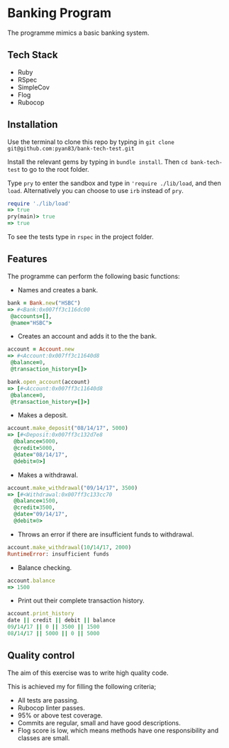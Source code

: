 # Banking Program
The programme mimics a basic banking system.

## Tech Stack
- Ruby
- RSpec
- SimpleCov
- Flog
- Rubocop

## Installation
Use the terminal to clone this repo by typing in
`git clone git@github.com:pyan83/bank-tech-test.git`

Install the relevant gems by typing in `bundle install`.
Then `cd bank-tech-test` to go to the root folder.

Type `pry` to enter the sandbox and type in `'require ./lib/load`, and then `load`.
Alternatively you can choose to use `irb` instead of `pry`.

```ruby
require './lib/load'
=> true
pry(main)> true
=> true
```
To see the tests type in `rspec` in the project folder.
## Features
The programme can perform the following basic functions:

- Names and creates a bank.
```ruby
bank = Bank.new("HSBC")
=> #<Bank:0x007ff3c116dc00
 @accounts=[],
 @name="HSBC">
 ```
- Creates an account and adds it to the the bank.
```ruby
account = Account.new
=> #<Account:0x007ff3c11640d8
 @balance=0,
 @transaction_history=[]>
 ```
 ```ruby
bank.open_account(account)
=> [#<Account:0x007ff3c11640d8
  @balance=0,
  @transaction_history=[]>]
```
- Makes a deposit.
```ruby
account.make_deposit("08/14/17", 5000)
=> [#<Deposit:0x007ff3c132d7e8
  @balance=5000,
  @credit=5000,
  @date="08/14/17",
  @debit=0>]
```
- Makes a withdrawal.
```ruby
account.make_withdrawal("09/14/17", 3500)
=> [#<Withdrawal:0x007ff3c133cc70
  @balance=1500,
  @credit=3500,
  @date="09/14/17",
  @debit=0>
  ```
- Throws an error if there are insufficient funds to withdrawal.
```ruby
account.make_withdrawal(10/14/17, 2000)
RuntimeError: insufficient funds
```
- Balance checking.
```ruby
account.balance
=> 1500
```
- Print out their complete transaction history.
```ruby
account.print_history
date || credit || debit || balance
09/14/17 || 0 || 3500 || 1500
08/14/17 || 5000 || 0 || 5000
```
## Quality control
The aim of this exercise was to write high quality code.

This is achieved my for filling the following criteria;
- All tests are passing.
- Rubocop linter passes.
- 95% or above test coverage.
- Commits are regular, small and have good descriptions.
- Flog score is low, which means methods have one responsibility and classes are small.
